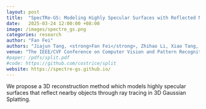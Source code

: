 ```yaml
---
layout: post
title:  "SpecTRe-GS: Modeling Highly Specular Surfaces with Reflected Nearby Objects by Tracing Rays in 3D Gaussian Splatting"
date:   2025-03-24 12:00:00 +08:00
image: /images/spectre_gs.png
categories: research
author: "Fan Fei"
authors: "Jiajun Tang, <strong>Fan Fei</strong>, Zhihao Li, Xiao Tang, Shiyong Liu, Youyu Chen, Binxiao Huang, Zhenyu Chen, Xiaofei Wu, Boxin Shi#"
venue: "The IEEE/CVF Conference on Computer Vision and Pattern Recognition (CVPR)"
#paper: /pdfs/split.pdf
#code: https://github.com/costrice/split
website: https://spectre-gs.github.io/
---
```


We propose a 3D reconstruction method which models highly specular surfaces that reflect nearby objects through 
ray tracing in 3D Gaussian Splatting.